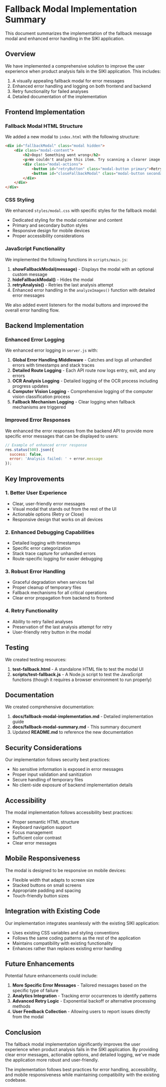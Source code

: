 # Fallback Modal Implementation Summary

This document summarizes the implementation of the fallback message modal and enhanced error handling in the SIKI application.

## Overview

We have implemented a comprehensive solution to improve the user experience when product analysis fails in the SIKI application. This includes:

1. A visually appealing fallback modal for error messages
2. Enhanced error handling and logging on both frontend and backend
3. Retry functionality for failed analyses
4. Detailed documentation of the implementation

## Frontend Implementation

### Fallback Modal HTML Structure

We added a new modal to `index.html` with the following structure:

```html
<div id="fallbackModal" class="modal hidden">
    <div class="modal-content">
        <h2>Oops! Something went wrong</h2>
        <p>We couldn't analyze this item. Try scanning a clearer image or select a product manually.</p>
        <div class="modal-actions">
            <button id="retryButton" class="modal-button primary">Retry</button>
            <button id="closeFallbackModal" class="modal-button secondary">OK</button>
        </div>
    </div>
</div>
```

### CSS Styling

We enhanced `styles/modal.css` with specific styles for the fallback modal:

- Dedicated styling for the modal container and content
- Primary and secondary button styles
- Responsive design for mobile devices
- Proper accessibility considerations

### JavaScript Functionality

We implemented the following functions in `scripts/main.js`:

1. **showFallbackModal(message)** - Displays the modal with an optional custom message
2. **hideFallbackModal()** - Hides the modal
3. **retryAnalysis()** - Retries the last analysis attempt
4. Enhanced error handling in the `analyzeImages()` function with detailed error messages

We also added event listeners for the modal buttons and improved the overall error handling flow.

## Backend Implementation

### Enhanced Error Logging

We enhanced error logging in `server.js` with:

1. **Global Error Handling Middleware** - Catches and logs all unhandled errors with timestamps and stack traces
2. **Detailed Route Logging** - Each API route now logs entry, exit, and any errors
3. **OCR Analysis Logging** - Detailed logging of the OCR process including progress updates
4. **Computer Vision Logging** - Comprehensive logging of the computer vision classification process
5. **Fallback Mechanism Logging** - Clear logging when fallback mechanisms are triggered

### Improved Error Responses

We enhanced the error responses from the backend API to provide more specific error messages that can be displayed to users:

```javascript
// Example of enhanced error response
res.status(500).json({ 
  success: false, 
  error: 'Analysis failed: ' + error.message 
});
```

## Key Improvements

### 1. Better User Experience
- Clear, user-friendly error messages
- Visual modal that stands out from the rest of the UI
- Actionable options (Retry or Close)
- Responsive design that works on all devices

### 2. Enhanced Debugging Capabilities
- Detailed logging with timestamps
- Specific error categorization
- Stack trace capture for unhandled errors
- Route-specific logging for easier debugging

### 3. Robust Error Handling
- Graceful degradation when services fail
- Proper cleanup of temporary files
- Fallback mechanisms for all critical operations
- Clear error propagation from backend to frontend

### 4. Retry Functionality
- Ability to retry failed analyses
- Preservation of the last analysis attempt for retry
- User-friendly retry button in the modal

## Testing

We created testing resources:

1. **test-fallback.html** - A standalone HTML file to test the modal UI
2. **scripts/test-fallback.js** - A Node.js script to test the JavaScript functions (though it requires a browser environment to run properly)

## Documentation

We created comprehensive documentation:

1. **docs/fallback-modal-implementation.md** - Detailed implementation guide
2. **docs/fallback-modal-summary.md** - This summary document
3. Updated **README.md** to reference the new documentation

## Security Considerations

Our implementation follows security best practices:

- No sensitive information is exposed in error messages
- Proper input validation and sanitization
- Secure handling of temporary files
- No client-side exposure of backend implementation details

## Accessibility

The modal implementation follows accessibility best practices:

- Proper semantic HTML structure
- Keyboard navigation support
- Focus management
- Sufficient color contrast
- Clear error messages

## Mobile Responsiveness

The modal is designed to be responsive on mobile devices:

- Flexible width that adapts to screen size
- Stacked buttons on small screens
- Appropriate padding and spacing
- Touch-friendly button sizes

## Integration with Existing Code

Our implementation integrates seamlessly with the existing SIKI application:

- Uses existing CSS variables and styling conventions
- Follows the same coding patterns as the rest of the application
- Maintains compatibility with existing functionality
- Enhances rather than replaces existing error handling

## Future Enhancements

Potential future enhancements could include:

1. **More Specific Error Messages** - Tailored messages based on the specific type of failure
2. **Analytics Integration** - Tracking error occurrences to identify patterns
3. **Advanced Retry Logic** - Exponential backoff or alternative processing methods
4. **User Feedback Collection** - Allowing users to report issues directly from the modal

## Conclusion

The fallback modal implementation significantly improves the user experience when product analysis fails in the SIKI application. By providing clear error messages, actionable options, and detailed logging, we've made the application more robust and user-friendly.

The implementation follows best practices for error handling, accessibility, and mobile responsiveness while maintaining compatibility with the existing codebase.